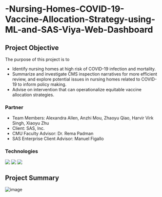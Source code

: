 # -Nursing-Homes-COVID-19-Vaccine-Allocation-Strategy-using-ML-and-SAS-Viya-Web-Dashboard


## Project Objective
The purpose of this project is to 
*  Identify nursing homes at high risk of COVID-19 infection and mortality.
*  Summarize and investigate CMS inspection narratives for more efficient review, and explore potential issues in nursing homes related to COVID-19 to inform policy making. 
*  Advise on intervention that can operationalize equitable vaccine allocation strategies. 

### Partner
* Team Members: Alexandra Allen,  Anzhi Mou, Zhaoyu Qiao, Harvir Virk Singh, Xiaoyu Zhu
* Client: SAS, Inc. 
* CMU Faculty Advisor: Dr. Rema Padman
* SAS Enterprise Client Advisor: Manuel Figallo

### Technologies

![](https://img.shields.io/badge/Code-Python-informational?style=flat&logo=python&logoColor=white&color=2bbc8a)
![](https://img.shields.io/badge/Code-STATA-informational?style=flat&logo=stata&logoColor=white&color=2bbc8a)
![](https://img.shields.io/badge/Tools-SASViya-informational?style=flat&logo=sas&logoColor=white&color=2bbc8a)


## Project Summary
![image](https://github.com/piapiaQ/Nursing-Homes-COVID-19-Vaccine-Allocation-Strategy-using-ML-and-SAS-Viya-Web-Dashboard/blob/main/Capstone%20Poster%20-%20COVID-19%20Infection%20Risk%20and%20Vaccine%20Allocation%20Models%20ML%20and%20SAS%20Viya%20for%20Nursing%20Homes.png)

